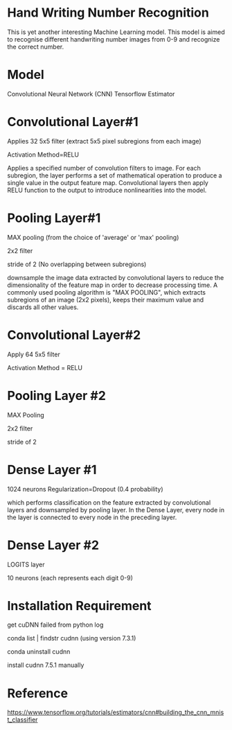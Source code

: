 Hand Writing Number Recognition
===============================
This is yet another interesting Machine Learning model. This model is aimed to recognise different handwriting number images from 0-9 and recognize the correct number.


Model
=====
Convolutional Neural Network (CNN)
Tensorflow Estimator

Convolutional Layer#1
=====================
Applies 32 5x5 filter (extract 5x5 pixel subregions from each image)

Activation Method=RELU

Applies a specified number of convolution filters to image. 
For each subregion, the layer performs a set of mathematical operation to produce a single value in the output feature map.
Convolutional layers then apply RELU function to the output to introduce nonlinearities into the model.


Pooling Layer#1
===============
MAX pooling (from the choice of 'average' or 'max' pooling) 

2x2 filter 

stride of 2 (No overlapping between subregions)

downsample the image data extracted by convolutional layers to reduce the dimensionality of the feature map in order to decrease processing time.
A commonly used pooling algorithm is "MAX POOLING", which extracts subregions of an image (2x2 pixels),
keeps their maximum value and discards all other values.


Convolutional Layer#2
=====================
Apply 64 5x5 filter

Activation Method = RELU

Pooling Layer #2
================
MAX Pooling

2x2 filter

stride of 2

Dense Layer #1
==============
1024 neurons
Regularization=Dropout (0.4 probability)

which performs classification on the feature extracted by convolutional layers and downsampled by pooling layer.
In the Dense Layer, every node in the layer is connected to every node in the preceding layer.

Dense Layer #2
==============
LOGITS layer

10 neurons (each represents each digit 0-9)



Installation Requirement
=========================
get cuDNN failed from python log

conda list | findstr cudnn (using version 7.3.1)

conda uninstall cudnn

install cudnn 7.5.1 manually


Reference
=========
https://www.tensorflow.org/tutorials/estimators/cnn#building_the_cnn_mnist_classifier